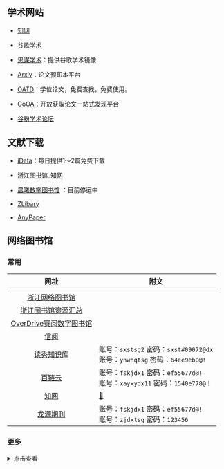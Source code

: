 ## 学术网站

- [知网](https://www.cnki.net/)

- [谷歌学术](https://scholar.google.com/)

- [思谋学术](https://ac.scmor.com/)：提供谷歌学术镜像

- [Arxiv](https://arxiv.org/)：论文预印本平台

- [OATD](https://oatd.org/)：学位论文，免费查找，免费使用。

- [GoOA](http://gooa.las.ac.cn/)：开放获取论文一站式发现平台

- [谷粉学术论坛](http://bbs.99lb.net/)

## 文献下载

- [iData](https://www.cn-ki.net/)：每日提供1～2篇免费下载

- [浙江图书馆_知网](http://zjisa.zjlib.cn/login.jspx?returnUrl=http://zjisa.zjlib.cn/sso/auth.jsp?returnUrl=http://10.18.17.173/kns55/&appFlag=null&libCode=zjlib&elecId=E1CA8CA4AFD46557E040007F01001A9B)

- [晨曦数字图书馆](https://31sanyi.neocities.org/zwsjk.html) ：目前停运中

- [ZLibary](http://libgen.bban.top/)

- [AnyPaper](https://ifish.fun/paper/search)

<!-- ## 综合

- [超星云盘](http://pan-yz.chaoxing.com/pcuserpan/index) -->

## 网络图书馆

### 常用

|                                                               网址                                                               | 附文                                                                           |
| :------------------------------------------------------------------------------------------------------------------------------: | ------------------------------------------------------------------------------ |
|                                                                                |
|                                    [浙江网络图书馆](http://www.zjelib.cn/login/login.action)                                     |                                                                                |
|                                   [浙江图书馆资源汇总](http://zjisa.zjlib.cn/home/zy_home.jsp)                                   |                                                                                |
|                                   [OverDrive赛阅数字图书馆](https://zjlib.overdrivechina.cn/)                                    |                                                                                |
|                                        [信阅](https://ulib.interlib.cn/tcshop/1111/index)                                        |                                                                                |
|                                               [读秀知识库](http://www.duxiu.com/)                                                | 账号：`sxstsg2` 密码：`sxst#09072@dx`<br />账号：`ynwhqtsg` 密码：`64ee9eb0@!` |
|                                                 [百链云](http://www.blyun.com/)                                                  | 账号：`fskjdx1` 密码：`ef55677d@!`<br />账号：`xayxydx11` 密码：`1540e778@！`  |
|                                                  [知网](https://www.cnki.net/)                                                   | [🔐](/zy/知网账号.md)                                                           |
|                                             [龙源期刊](https://zju.dps.qikan.cn/pc/)                                             | 账号：`fskjdx1` 密码：`ef55677d@!`<br />账号：`zjdxtsg` 密码：`123456`         |

### 更多

<details>
<summary>点击查看</summary>

| 序号  |                数据库名称                | 访问网址                                                                                                           | 免费访问方式                                                             |
| :---: | :--------------------------------------: | :----------------------------------------------------------------------------------------------------------------- | :----------------------------------------------------------------------- |
|   1   |          北大法意案例教学数据库          | [http://www.lawyee.org/](http://www.lawyee.org/user/AutoLoginByIP.asp)                                             | 账号密码为：`sxcjlaw`                                                    |
|   2   |            北大法宝法律数据库            | [https://www.pkulaw.com](https://www.pkulaw.com/)                                                                  | 账号：山西财经大学<br />密码：123456                                     |
|   3   |             碧虚文化管理系统             | [http://www.bixu.me/](http://www.bixu.me/)                                                                         | 账号密码：bixu2020                                                       |
|   4   |               超星电子图书               | [http://www.sslibrary.com](http://www.sslibrary.com/)                                                              | 账号：sxcj  密码：sxcjdx@0318                                            |
|   5   |            畅想之星光盘数据库            | [http://www.bj.cxstar.cn/bookcd/index/index.do](http://www.bj.cxstar.cn/bookcd/index/index.do)                     | 账号：sxcjdx 密码：111111                                                |
|   6   |                 超星期刊                 | [http://qikan.chaoxing.com/](http://qikan.chaoxing.com/)                                                           | 无须账密  全库免费开放访问                                               |
|   7   |               超星名师讲坛               | [https://ssvideo.superlib.com](https://ssvideo.superlib.com/)                                                      | 单位：山西财经大学<br />账号：sxcj 密码：sxcjdx@0318                     |
|   8   |           多媒体视频资源数据库           | [http://legend.xianzhiwang.cn/](http://legend.xianzhiwang.cn/)                                                     | 无须账密  全库免费开放访问                                               |
|   9   |                读秀知识库                | [http://www.duxiu.com](http://www.duxiu.com/)                                                                      | 账号：sxcj  密码：sxcjdx@0318<br />账号: sxstsg2　密码: sxst#09072@dx    |
|  10   |                 E线图情                  | [http://www.chinalibs.net/](http://www.chinalibs.net/)                                                             | 账号密码：exiantuqing2020                                                |
|  11   |             方略知识管理系统             | [http://sxufe.firstlight.cn/](http://sxufe.firstlight.cn/)或[http://www.firstlight.cn/](http://www.firstlight.cn/) | 账号密码：fanglve2020                                                    |
|  12   |            法源法律数字图书馆            | [http://www.sslawy.com](http://www.sslawy.com/)                                                                    | 单位编码：sxcjdx<br />账号：814371@lawy.org 密码：21675605               |
|  13   |             国研网（教育版）             | [http://www.drcnet.com.cn](http://www.drcnet.com.cn/)                                                              | 全库免费开放访问                                                         |
|  14   |            经济学教研资源系统            | [http://www.e-courses.cn/NRE/](http://www.e-courses.cn/NRE/)                                                       | 部分开放                                                                 |
|  15   |                起点考研网                | [http://www.yjsexam.com](http://www.yjsexam.com/)                                                                  | 微信关注公众号注册可访问                                                 |
|  16   |              锐思金融数据库              | [网址](http://www1.resset.cn:8080/product/UserLogin?loginName=sxcj&loginPwd=sxcj)                                  | 无须账密  全库免费开放访问                                               |
|  17   |      人大复印报刊资料数据库信息系统      | [http://www.rdfybk.com/](http://www.rdfybk.com/)                                                                   | 账号：pingan2020密码：pingan2020                                         |
|  18   |            锐思宏观经济数据库            | [网址](http://res.resset.com/MADB/login/login.action?loginName=sxcjlib&loginPwd=sxcjlib)                           | 无须账密  全库免费开放访问                                               |
|  19   |              世界艺术鉴赏库              | [http://www.artlib.cn/](http://www.artlib.cn/)                                                                     | 账号密码：we2020                                                         |
|  20   |           万方数据知识服务平台           | http://www.wanfangdata.com.cn/index.html                                                                           | 账号密码：hnkjxy001、002、003……020                                       |
|  21   |                网上报告厅                | [https://wb.bjadks.com](https://wb.bjadks.com/)                                                                    | 无须账密  全库免费开放访问                                               |
|  22   |                 微信课堂                 | [http://wkpc.youan.tv](http://wkpc.youan.tv/)                                                                      | 远程账密开放访问（用户名：sxcd  密码：sxcd）                             |
|  23   |            WIND中国金融数据库            | [http://www.wind.com.cn/download.htm](http://www.wind.com.cn/download.htm)                                         | 无须账密  全库免费开放访问                                               |
|  24   |        万方数据知识资源云服务系统        | [http://g.wanfangdata.com.cn](http://g.wanfangdata.com.cn/)                                                        | 账号密码：wfsxcjdx2020                                                   |
|  25   |         维普中文期刊服务平台7.0          | [http://qikan.cqvip.com/](http://qikan.cqvip.com/)                                                                 | 无须账密  全库免费开放访问                                               |
|  26   |               万方创新助手               | [http://stads.infosoft.cc/](http://stads.infosoft.cc/)                                                             | 无须账密  全库免费开放访问                                               |
|  27   |                  学舟网                  | [http://xzw.youan.tv](http://xzw.youan.tv/)                                                                        | 无须账密  全库免费开放访问                                               |
|  28   |           新时代党政视频资源库           | [http://114.112.103.90](http://114.112.103.90/)                                                                    | 全库免费开放访问                                                         |
|  29   |       银符考试模拟题库应用系统B12        | [http://www.yfzxmn.com](http://www.yfzxmn.com/)                                                                    | wap端用户自行注册即可免费使用                                            |
|  30   |         雅乐国际教育视频数据库库         | [http://gjjy.yalejy.com](http://gjjy.yalejy.com/)                                                                  | 无须账密  全库免费开放访问                                               |
|  31   |             云舟知识服务系统             | [http://yz.chaoxing.com/](http://yz.chaoxing.com/)                                                                 | 无须账密  全库免费开放访问                                               |
|  32   |            中国权威经济论文库            | [http://thesis.cei.cn/modules/default.aspx](http://thesis.cei.cn/modules/default.aspx)                             | 无须账密  全库免费开放访问                                               |
|  33   | 中新金桥计算机技能自助式网络视频学习系统 | [http://zxjq.softtone.cn](http://zxjq.softtone.cn/)                                                                | VPN登录注册后全网访问                                                    |
|  34   |            中经专网（教育版）            | [http://ibe.cei.gov.cn/](http://www.lawyee.org/user/AutoLoginByIP.asp)                                             | 无须账密  全库免费开放访问                                               |
|  35   |            正保会计视频数据库            | [http://library.chnedu.com/CM/payment.html](http://library.chnedu.com/CM/payment.html)                             | 1. 登录<br />2. 输入：户名：wuhan2020，密码：jiayou2020<br />3. 再次登录 |
|  36   |      中科VIPExam考试学习资源数据库       | [http://www.vipexam.cn](http://www.vipexam.cn/)                                                                    | 无须账密 全库免费开放访问                                                |
|  37   |             中国知网研学平台             | [http://x.cnki.net](http://x.cnki.net/)                                                                            | 无须账密 全库免费开放访问                                                |
|  38   |            全球智库资讯数据库            | [http://tt.sciinfo.cn](http://tt.sciinfo.cn/)                                                                      | 无须账密 全库免费开放访问                                                |

</details>
